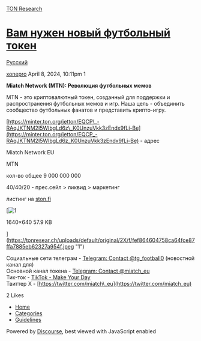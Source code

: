 [TON Research](/)

# [Вам нужен новый футбольный токен](/t/topic/10381)

[Русский](/c/ru/49) 

    

[xonepro](https://tonresear.ch/u/xonepro)   April 8, 2024, 10:11pm  1

**Miatch Network (MTN): Революция футбольных мемов**

MTN - это криптовалютный токен, созданный для поддержки и распространения футбольных мемов и игр. Наша цель - объединить сообщество футбольных фанатов и представить крипто-игру.

[https://minter.ton.org/jetton/EQCP\_-RAqJKTNM2I5WIbgLd6z\_K0UnzuVkk3zEndx9fLi-Be](https://minter.ton.org/jetton/EQCP_-RAqJKTNM2I5WIbgLd6z_K0UnzuVkk3zEndx9fLi-Be) - адрес

Miatch Network EU

MTN

кол-во общее 9 000 000 000

40/40/20 - прес.сейл > ликвид > маркетинг

листинг на [ston.fi](http://ston.fi)  

[![1](https://tonresear.ch/uploads/default/optimized/2X/f/fef864604758ca64fce87ffa7885eb62327a954f_2_500x500.jpeg)

1640×640 57.9 KB

](https://tonresear.ch/uploads/default/original/2X/f/fef864604758ca64fce87ffa7885eb62327a954f.jpeg "1")

Социальные сети телеграм - [Telegram: Contact @tg\_football0](https://t.me/tg_football0) (новостной канал для)  
Основной канал токена - [Telegram: Contact @miatch\_eu](https://t.me/miatch_eu)  
Тик-ток - [TikTok - Make Your Day](https://www.tiktok.com/@btc25l?_t=8lMTwUShTzZ&_r=1)  
Твиттер X - [https://twitter.com/miatch\_eu](https://twitter.com/miatch_eu)

  2 Likes

*   [Home](/)
*   [Categories](/categories)
*   [Guidelines](/guidelines)

Powered by [Discourse](https://www.discourse.org), best viewed with JavaScript enabled